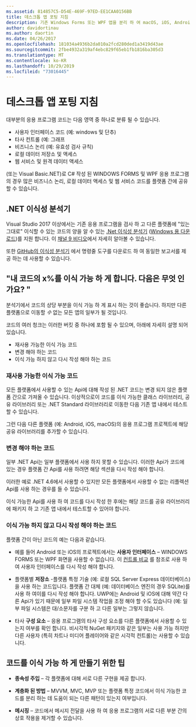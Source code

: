 ```yaml
---
ms.assetid: 814857C5-D54E-469F-97ED-EE1CAA0156BB
title: 데스크톱 앱 포팅 지침
description: 기존 Windows Forms 또는 WPF 앱을 분리 하 여 macOS, iOS, Android 및 UWP/Windows 10에서 실행 되는 플랫폼 간 앱을 만드는 방법에 대 한 간단한 설명입니다.
author: davidortinau
ms.author: daortin
ms.date: 04/26/2017
ms.openlocfilehash: 181034a4936b2da010a2fcd280ded1a3419d43ae
ms.sourcegitcommit: 2fbe4932a319af4ebc829f65eb1fb1816ba305d3
ms.translationtype: MT
ms.contentlocale: ko-KR
ms.lasthandoff: 10/29/2019
ms.locfileid: "73016445"
---
```

# <a name="desktop-app-porting-guidance"></a>데스크톱 앱 포팅 지침

대부분의 응용 프로그램 코드는 다음 영역 중 하나로 분류 될 수 있습니다.

- 사용자 인터페이스 코드 (예: windows 및 단추)
- 타사 컨트롤 (예: 그래프
- 비즈니스 논리 (예: 유효성 검사 규칙)
- 로컬 데이터 저장소 및 액세스
- 웹 서비스 및 원격 데이터 액세스

(또는 Visual Basic.NET)로 C# 작성 된 WINDOWS FORMS 및 WPF 응용 프로그램의 경우 많은 비즈니스 논리, 로컬 데이터 액세스 및 웹 서비스 코드를 플랫폼 간에 공유할 수 있습니다.

## <a name="net-portability-analyzer"></a>.NET 이식성 분석기

Visual Studio 2017 이상에서는 기존 응용 프로그램을 검사 하 고 다른 플랫폼에 "있는 그대로" 이식할 수 있는 코드의 양을 알 수 있는 [.Net 이식성 분석기](https://docs.microsoft.com/dotnet/articles/standard/portability-analyzer) ([Windows 용 다운로드](https://marketplace.visualstudio.com/items?itemName=ConnieYau.NETPortabilityAnalyzer))를 지원 합니다. 이 [채널 9 비디오](https://channel9.msdn.com/Blogs/Seth-Juarez/A-Brief-Look-at-the-NET-Portability-Analyzer)에서 자세히 알아볼 수 있습니다.

또한 [GitHub의 이식성 분석기](https://github.com/Microsoft/dotnet-apiport) 에서 명령줄 도구를 다운로드 하 여 동일한 보고서를 제공 하는 데 사용할 수 있습니다.

## <a name="x-of-my-code-is-portable-what-next"></a>"내 코드의 x%를 이식 가능 하 게 합니다. 다음은 무엇 인가요? "

분석기에서 코드의 상당 부분을 이식 가능 하 게 표시 하는 것이 좋습니다. 하지만 다른 플랫폼으로 이동할 _수_ 없는 모든 앱의 일부가 될 것입니다.

코드의 여러 청크는 이러한 버킷 중 하나에 포함 될 수 있으며, 아래에 자세히 설명 되어 있습니다.

- 재사용 가능한 이식 가능 코드
- 변경 해야 하는 코드
- 이식 가능 하지 않고 다시 작성 해야 하는 코드

### <a name="re-useable-portable-code"></a>재사용 가능한 이식 가능 코드

모든 플랫폼에서 사용할 수 있는 Api에 대해 작성 된 .NET 코드는 변경 되지 않은 플랫폼 간으로 가져올 수 있습니다. 이상적으로이 코드를 이식 가능한 클래스 라이브러리, 공유 라이브러리 또는 .NET Standard 라이브러리로 이동한 다음 기존 앱 내에서 테스트할 수 있습니다.

그런 다음 다른 플랫폼 (예: Android, iOS, macOS)의 응용 프로그램 프로젝트에 해당 공유 라이브러리를 추가할 수 있습니다.

### <a name="code-that-requires-changes"></a>변경 해야 하는 코드

일부 .NET Api는 일부 플랫폼에서 사용 하지 못할 수 있습니다. 이러한 Api가 코드에 있는 경우 플랫폼 간 Api를 사용 하려면 해당 섹션을 다시 작성 해야 합니다.

이러한 예로 .NET 4.6에서 사용할 수 있지만 모든 플랫폼에서 사용할 수 없는 리플렉션 Api를 사용 하는 경우를 들 수 있습니다.

이식 가능한 Api를 사용 하 여 코드를 다시 작성 한 후에는 해당 코드를 공유 라이브러리에 패키지 하 고 기존 앱 내에서 테스트할 수 있어야 합니다.

### <a name="code-that-isnt-portable-and-requires-a-re-write"></a>이식 가능 하지 않고 다시 작성 해야 하는 코드

플랫폼 간이 아닌 코드의 예는 다음과 같습니다.

- 예를 들어 Android 또는 iOS의 프로젝트에서는 **사용자 인터페이스** – WINDOWS FORMS 또는 WPF 화면을 사용할 수 없습니다. 이 [컨트롤 비교](~/cross-platform/desktop/controls/index.md) 를 참조로 사용 하 여 사용자 인터페이스를 다시 작성 해야 합니다.

- 플랫폼별 **저장소** -플랫폼 특정 기술 (예: 로컬 SQL Server Express 데이터베이스)을 사용 하는 코드입니다. 플랫폼 간 대체 (예: 데이터베이스 엔진의 경우 SQLite)를 사용 하 여이를 다시 작성 해야 합니다.
UWP에는 Android 및 iOS에 대해 약간 다른 Api가 있기 때문에 일부 파일 시스템 작업을 조정 해야 할 수도 있습니다 (예: 일부 파일 시스템은 대/소문자를 구분 하 고 다른 일부는 그렇지 않습니다.

- 타사 **구성 요소** – 응용 프로그램의 타사 구성 요소를 다른 플랫폼에서 사용할 수 있는지 여부를 확인 합니다. 비시각적 NuGet 패키지와 같은 일부는 사용 가능 하지만 다른 사용자 (특히 차트나 미디어 플레이어와 같은 시각적 컨트롤)는 사용할 수 있습니다.

## <a name="tips-for-making-code-portable"></a>코드를 이식 가능 하 게 만들기 위한 팁

- **종속성 주입** – 각 플랫폼에 대해 서로 다른 구현을 제공 합니다.

- **계층화 된 방법** – MVVM, MVC, MVP 또는 플랫폼 특정 코드에서 이식 가능한 코드를 분리 하는 데 도움이 되는 다른 패턴이 있는지 여부입니다.

- **메시징** – 코드에서 메시지 전달을 사용 하 여 응용 프로그램의 서로 다른 부분 간의 상호 작용을 제거할 수 있습니다.
